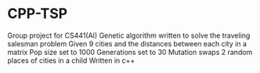 # CPP-TSP
Group project for CS441(AI)
Genetic algorithm written to solve the traveling salesman problem
Given 9 cities and the distances between each city in a matrix
Pop size set to 1000
Generations set to 30
Mutation swaps 2 random places of cities in a child
Written in c++ 
